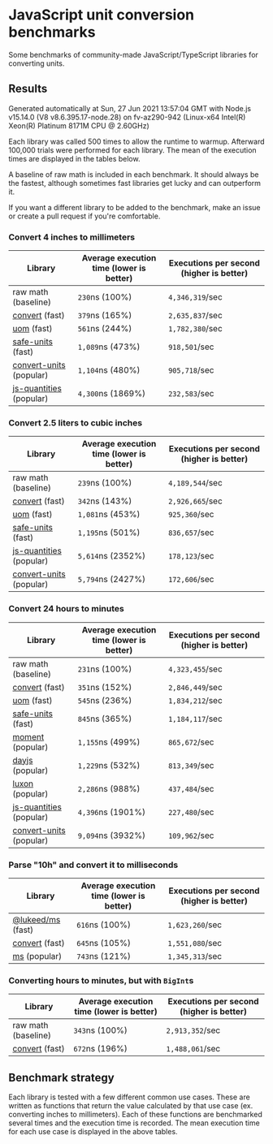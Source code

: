 # JavaScript unit conversion benchmarks

Some benchmarks of community-made JavaScript/TypeScript libraries for converting units.

## Results

<!-- beginblock(results) -->

Generated automatically at Sun, 27 Jun 2021 13:57:04 GMT with Node.js v15.14.0 (V8 v8.6.395.17-node.28) on fv-az290-942 (Linux-x64 Intel(R) Xeon(R) Platinum 8171M CPU @ 2.60GHz)

Each library was called 500 times to allow the runtime to warmup.
Afterward 100,000 trials were performed for each library.
The mean of the execution times are displayed in the tables below.

A baseline of raw math is included in each benchmark.
It should always be the fastest, although sometimes fast libraries get lucky and can outperform it.

If you want a different library to be added to the benchmark, make an issue or create a pull request if you're comfortable.

### Convert 4 inches to millimeters

| Library                                                            | Average execution time (lower is better) | Executions per second (higher is better) |
| ------------------------------------------------------------------ | ---------------------------------------- | ---------------------------------------- |
| raw math (baseline)                                                | `230`ns (100%)                           | `4,346,319`/sec                          |
| [convert](https://npmjs.com/package/convert) (fast)                | `379`ns (165%)                           | `2,635,837`/sec                          |
| [uom](https://npmjs.com/package/uom) (fast)                        | `561`ns (244%)                           | `1,782,380`/sec                          |
| [safe-units](https://npmjs.com/package/safe-units) (fast)          | `1,089`ns (473%)                         | `918,501`/sec                            |
| [convert-units](https://npmjs.com/package/convert-units) (popular) | `1,104`ns (480%)                         | `905,718`/sec                            |
| [js-quantities](https://npmjs.com/package/js-quantities) (popular) | `4,300`ns (1869%)                        | `232,583`/sec                            |

### Convert 2.5 liters to cubic inches

| Library                                                            | Average execution time (lower is better) | Executions per second (higher is better) |
| ------------------------------------------------------------------ | ---------------------------------------- | ---------------------------------------- |
| raw math (baseline)                                                | `239`ns (100%)                           | `4,189,544`/sec                          |
| [convert](https://npmjs.com/package/convert) (fast)                | `342`ns (143%)                           | `2,926,665`/sec                          |
| [uom](https://npmjs.com/package/uom) (fast)                        | `1,081`ns (453%)                         | `925,360`/sec                            |
| [safe-units](https://npmjs.com/package/safe-units) (fast)          | `1,195`ns (501%)                         | `836,657`/sec                            |
| [js-quantities](https://npmjs.com/package/js-quantities) (popular) | `5,614`ns (2352%)                        | `178,123`/sec                            |
| [convert-units](https://npmjs.com/package/convert-units) (popular) | `5,794`ns (2427%)                        | `172,606`/sec                            |

### Convert 24 hours to minutes

| Library                                                            | Average execution time (lower is better) | Executions per second (higher is better) |
| ------------------------------------------------------------------ | ---------------------------------------- | ---------------------------------------- |
| raw math (baseline)                                                | `231`ns (100%)                           | `4,323,455`/sec                          |
| [convert](https://npmjs.com/package/convert) (fast)                | `351`ns (152%)                           | `2,846,449`/sec                          |
| [uom](https://npmjs.com/package/uom) (fast)                        | `545`ns (236%)                           | `1,834,212`/sec                          |
| [safe-units](https://npmjs.com/package/safe-units) (fast)          | `845`ns (365%)                           | `1,184,117`/sec                          |
| [moment](https://npmjs.com/package/moment) (popular)               | `1,155`ns (499%)                         | `865,672`/sec                            |
| [dayjs](https://npmjs.com/package/dayjs) (popular)                 | `1,229`ns (532%)                         | `813,349`/sec                            |
| [luxon](https://npmjs.com/package/luxon) (popular)                 | `2,286`ns (988%)                         | `437,484`/sec                            |
| [js-quantities](https://npmjs.com/package/js-quantities) (popular) | `4,396`ns (1901%)                        | `227,480`/sec                            |
| [convert-units](https://npmjs.com/package/convert-units) (popular) | `9,094`ns (3932%)                        | `109,962`/sec                            |

### Parse "10h" and convert it to milliseconds

| Library                                                   | Average execution time (lower is better) | Executions per second (higher is better) |
| --------------------------------------------------------- | ---------------------------------------- | ---------------------------------------- |
| [@lukeed/ms](https://npmjs.com/package/@lukeed/ms) (fast) | `616`ns (100%)                           | `1,623,260`/sec                          |
| [convert](https://npmjs.com/package/convert) (fast)       | `645`ns (105%)                           | `1,551,080`/sec                          |
| [ms](https://npmjs.com/package/ms) (popular)              | `743`ns (121%)                           | `1,345,313`/sec                          |

### Converting hours to minutes, but with `BigInt`s

| Library                                             | Average execution time (lower is better) | Executions per second (higher is better) |
| --------------------------------------------------- | ---------------------------------------- | ---------------------------------------- |
| raw math (baseline)                                 | `343`ns (100%)                           | `2,913,352`/sec                          |
| [convert](https://npmjs.com/package/convert) (fast) | `672`ns (196%)                           | `1,488,061`/sec                          |

<!-- endblock(results) -->

## Benchmark strategy

Each library is tested with a few different common use cases.
These are written as functions that return the value calculated by that use case (ex. converting inches to millimeters).
Each of these functions are benchmarked several times and the execution time is recorded.
The mean execution time for each use case is displayed in the above tables.
